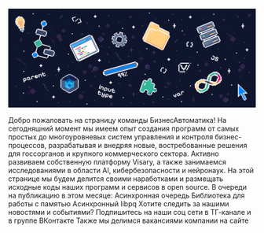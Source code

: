 ![Open source проекты НПЦ БизнесАвтоматика](https://raw.githubusercontent.com/npcba/.github/main/profile/ba_pixelart.jpg "Open source проекты НПЦ БизнесАвтоматика")

Добро пожаловать на страницу команды БизнесАвтоматика! На сегодняшний момент мы имеем опыт создания программ от самых простых до многоуровневых систем управления и контроля бизнес-процессов, разрабатывая и внедряя новые, востребованные решения для госсорганов и  крупного коммерческого сектора. Активно развиваем собственную платформу Visary, а также занимаемся  исследованиями в области AI, кибербезопасности и нейронаук. 
На этой странице мы будем  делится своими наработками и размещать исходные коды наших программ и сервисов в open source.
В очереди на публикацию в этом месяце:
Асинхронная очередь
Библиотека для работы с памятью
Асинхронный libpq
Хотите следить за нашими новостями и событиями? 
Подпишитесь на наши соц сети в ТГ-канале и в группе ВКонтакте 
Также мы делимся вакансиями компании на сайте
